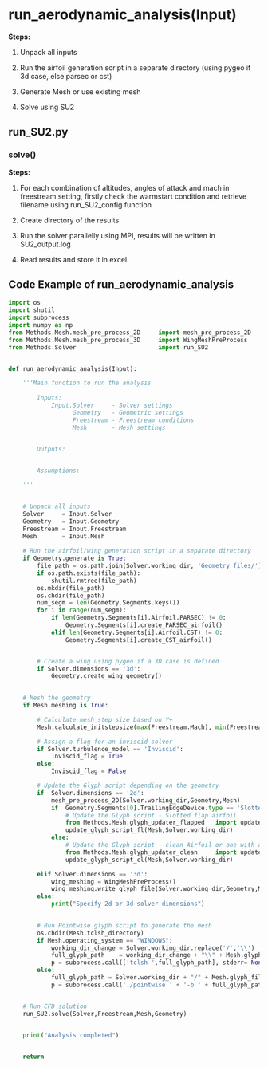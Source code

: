 # run_aerodynamic_analysis(Input) 

**Steps:**

1. Unpack all inputs

2. Run the airfoil generation script in a separate directory (using pygeo if 3d case, else parsec or cst)

3. Generate Mesh or use existing mesh

4. Solve using SU2


## run_SU2.py

### solve()
**Steps:**

1. For each combination of altitudes, angles of attack and mach in freestream setting, firstly check the warmstart condition and retrieve filename using run_SU2_config function

2. Create directory of the results

3. Run the solver parallelly using MPI, results will be written in SU2_output.log

4. Read results and store it in excel

## Code Example of run_aerodynamic_analysis

```python
import os
import shutil
import subprocess
import numpy as np
from Methods.Mesh.mesh_pre_process_2D     import mesh_pre_process_2D
from Methods.Mesh.mesh_pre_process_3D     import WingMeshPreProcess 
from Methods.Solver                       import run_SU2


def run_aerodynamic_analysis(Input):

    '''Main function to run the analysis
    
        Inputs:
            Input.Solver     - Solver settings
                  Geometry   - Geometric settings
                  Freestream - Freestream conditions
                  Mesh       - Mesh settings


        Outputs:
           

        Assumptions:

    '''


    # Unpack all inputs
    Solver     = Input.Solver
    Geometry   = Input.Geometry
    Freestream = Input.Freestream
    Mesh       = Input.Mesh
 
    # Run the airfoil/wing generation script in a separate directory
    if Geometry.generate is True:
        file_path = os.path.join(Solver.working_dir, 'Geometry_files/')
        if os.path.exists(file_path):
            shutil.rmtree(file_path)
        os.mkdir(file_path)
        os.chdir(file_path)
        num_segm = len(Geometry.Segments.keys())
        for i in range(num_segm):
            if len(Geometry.Segments[i].Airfoil.PARSEC) != 0:
                Geometry.Segments[i].create_PARSEC_airfoil()
            elif len(Geometry.Segments[i].Airfoil.CST) != 0:
                Geometry.Segments[i].create_CST_airfoil()


        # Create a wing using pygeo if a 3D case is defined 
        if Solver.dimensions == '3d':  
            Geometry.create_wing_geometry()

         
    # Mesh the geometry
    if Mesh.meshing is True:

        # Calculate mesh step size based on Y+
        Mesh.calculate_initstepsize(max(Freestream.Mach), min(Freestream.Altitude), Geometry.reference_values["Length"], Mesh.Yplus)

        # Assign a flag for an inviscid solver
        if Solver.turbulence_model == 'Inviscid':
            Inviscid_flag = True
        else:
            Inviscid_flag = False

        # Update the Glyph script depending on the geometry 
        if  Solver.dimensions == '2d':
            mesh_pre_process_2D(Solver.working_dir,Geometry,Mesh)
            if  Geometry.Segments[0].TrailingEdgeDevice.type == 'Slotted': 
                # Update the Glyph script - Slotted flap airfoil                               
                from Methods.Mesh.glyph_updater_flapped   import update_glyph_script_fl    
                update_glyph_script_fl(Mesh,Solver.working_dir) 
            else:
                # Update the Glyph script - clean Airfoil or one with a plain flap 
                from Methods.Mesh.glyph_updater_clean     import update_glyph_script_cl
                update_glyph_script_cl(Mesh,Solver.working_dir)

        elif Solver.dimensions == '3d':
            wing_meshing = WingMeshPreProcess()
            wing_meshing.write_glyph_file(Solver.working_dir,Geometry,Mesh,Solver,Inviscid_flag)
        else:
            print("Specify 2d or 3d solver dimensions")
        

        # Run Pointwise glyph script to generate the mesh
        os.chdir(Mesh.tclsh_directory)
        if Mesh.operating_system == "WINDOWS":
            working_dir_change = Solver.working_dir.replace('/','\\')
            full_glyph_path    = working_dir_change + "\\" + Mesh.glyph_file 
            p = subprocess.call(['tclsh ',full_glyph_path], stderr= None, stdin=subprocess.PIPE)    
        else:
            full_glyph_path = Solver.working_dir + "/" + Mesh.glyph_file 
            p = subprocess.call('./pointwise ' + '-b ' + full_glyph_path, shell = True, stdin=subprocess.PIPE)


    # Run CFD solution
    run_SU2.solve(Solver,Freestream,Mesh,Geometry)
    

    print("Analysis completed")


    return
```

